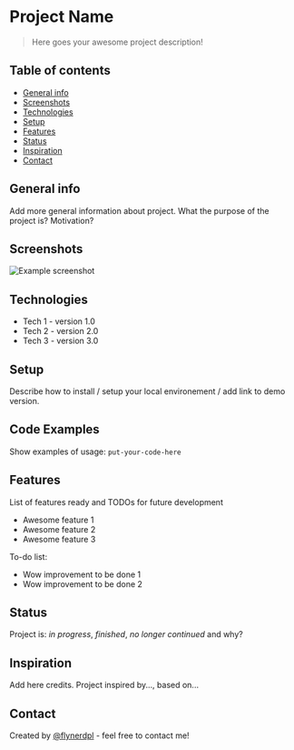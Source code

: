 # Project Name

> Here goes your awesome project description!

## Table of contents

- [General info](#general-info)
- [Screenshots](#screenshots)
- [Technologies](#technologies)
- [Setup](#setup)
- [Features](#features)
- [Status](#status)
- [Inspiration](#inspiration)
- [Contact](#contact)

## General info

Add more general information about project. What the purpose of the project is? Motivation?

## Screenshots

![Example screenshot](./img/screenshot.png)

## Technologies

- Tech 1 - version 1.0
- Tech 2 - version 2.0
- Tech 3 - version 3.0

## Setup

Describe how to install / setup your local environement / add link to demo version.

## Code Examples

Show examples of usage:
`put-your-code-here`

## Features

List of features ready and TODOs for future development

- Awesome feature 1
- Awesome feature 2
- Awesome feature 3

To-do list:

- Wow improvement to be done 1
- Wow improvement to be done 2

## Status

Project is: _in progress_, _finished_, _no longer continued_ and why?

## Inspiration

Add here credits. Project inspired by..., based on...

## Contact

Created by [@flynerdpl](https://www.flynerd.pl/) - feel free to contact me!
